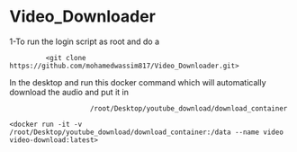 # Video_Downloader

1-To run the login script as root and do a

             <git clone https://github.com/mohamedwassim817/Video_Downloader.git>

In the desktop and run this docker command which will automatically download the audio and put it in 

                        /root/Desktop/youtube_download/download_container

    <docker run -it -v /root/Desktop/youtube_download/download_container:/data --name video video-download:latest>
